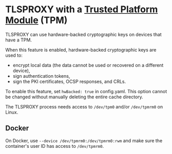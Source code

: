 # TLSPROXY with a [Trusted Platform Module](https://en.wikipedia.org/wiki/Trusted_Platform_Module) (TPM)

TLSPROXY can use hardware-backed cryptographic keys on devices that have a TPM.

When this feature is enabled, hardware-backed cryptographic keys are used to:
  * encrypt local data (the data cannot be used or recovered on a different device),
  * sign authentication tokens,
  * sign the PKI certificates, OCSP responses, and CRLs.

To enable this feature, set `hwBacked: true` in config.yaml. This option cannot
be changed without manually deleting the entire cache directory.

The TLSPROXY process needs access to `/dev/tpm0` and/or `/dev/tpmrm0` on Linux.

## Docker

On Docker, use `--device /dev/tpmrm0:/dev/tpmrm0:rwm` and make sure the container's user ID has access to `/dev/tpmrm0`.
